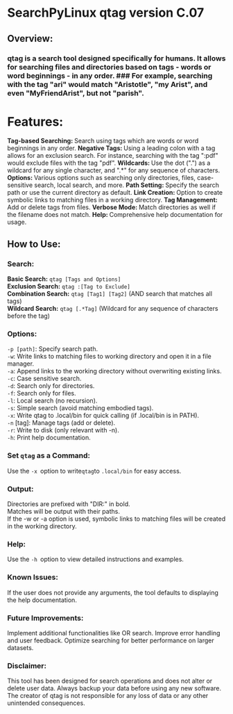 # SearchPyLinux qtag version C.07

## Overview:
### qtag is a search tool designed specifically for humans. It allows for searching files and directories based on tags - words or word beginnings - in any order. ### For example, searching with the tag "ari" would match "Aristotle", "my Arist", and even "MyFriendArist", but not "parish".

# Features:
<strong> Tag-based Searching: </strong> Search using tags which are words or word beginnings in any order.
<strong> Negative Tags: </strong>Using a leading colon with a tag allows for an exclusion search. For instance, searching with the tag ":pdf" would exclude files with the tag "pdf".
<strong> Wildcards: </strong>Use the dot (".") as a wildcard for any single character, and ".*" for any sequence of characters.
<strong> Options: </strong>Various options such as searching only directories, files, case-sensitive search, local search, and more.
<strong> Path Setting: </strong>Specify the search path or use the current directory as default.
<strong> Link Creation: </strong>Option to create symbolic links to matching files in a working directory.
<strong> Tag Management: </strong>Add or delete tags from files.
<strong> Verbose Mode: </strong>Match directories as well if the filename does not match.
<strong> Help: </strong>Comprehensive help documentation for usage.
## How to Use:
### Search:

<strong> Basic Search:</strong> ```qtag [Tags and Options]``` <br>
<strong> Exclusion Search:</strong> ```qtag :[Tag to Exclude]``` <br>
<strong> Combination Search:</strong> ```qtag [Tag1] [Tag2]``` (AND search that matches all tags) <br>
<strong> Wildcard Search:</strong> ```qtag [.*Tag]``` (Wildcard for any sequence of characters before the tag) <br>

### Options:

```-p [path]```: Specify search path.<br>
```-w```: Write links to matching files to working directory and open it in a file manager.<br>
```-a```: Append links to the working directory without overwriting existing links.<br>
```-c```: Case sensitive search.<br>
```-d```: Search only for directories.<br>
```-f```: Search only for files.<br>
```-l```: Local search (no recursion).<br>
```-s```: Simple search (avoid matching embodied tags).<br>
```-x```: Write qtag to .local/bin for quick calling (if .local/bin is in PATH).<br>
```-n``` [tag]: Manage tags (add or delete).<br>
```-r```: Write to disk (only relevant with -n).<br>
```-h```: Print help documentation.<br>

### Set ```qtag``` as a Command:

Use the ```-x ```option to write``` qtag ```to ```.local/bin``` for easy access.

### Output:

Directories are prefixed with "DIR:" in bold.<br>
Matches will be output with their paths.<br>
If the -w or -a option is used, symbolic links to matching files will be created in the working directory.<br>

### Help:

Use the ```-h ```option to view detailed instructions and examples.
### Known Issues:
If the user does not provide any arguments, the tool defaults to displaying the help documentation.
### Future Improvements:
Implement additional functionalities like OR search.
Improve error handling and user feedback.
Optimize searching for better performance on larger datasets.
### Disclaimer:
This tool has been designed for search operations and does not alter or delete user data. Always backup your data before using any new software. The creator of qtag is not responsible for any loss of data or any other unintended consequences.
